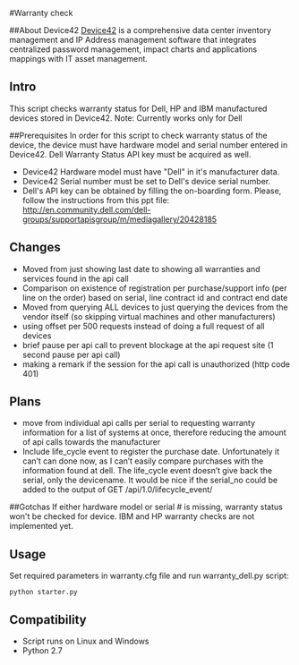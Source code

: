 #Warranty check


##About Device42
[Device42](http://www.device42.com) is a comprehensive data center inventory management and IP Address management software that integrates centralized password management, impact charts and applications mappings with IT asset management.

##  Intro
This script checks warranty status for Dell, HP and IBM manufactured devices stored in Device42.
Note: Currently works only for Dell

##Prerequisites
In order for this script to check warranty status of the device, the device must have hardware model and serial number entered in Device42. Dell Warranty Status API key must be acquired as well.
- Device42 Hardware model must have "Dell" in it's manufacturer data.
- Device42 Serial number must be set to Dell's device serial number.
- Dell's API key can be obtained by filling the on-boarding form. Please, follow the instructions from this ppt file: http://en.community.dell.com/dell-groups/supportapisgroup/m/mediagallery/20428185

## Changes
- Moved from just showing last date to showing all warranties and services found in the api call
-	Comparison on existence of registration per purchase/support info (per line on the order) based on serial, line contract id and contract end date
- Moved from querying ALL devices to just querying the devices from the vendor itself (so skipping virtual machines and other manufacturers)
- using offset per 500 requests instead of doing a full request of all devices
- brief pause per api call to prevent blockage at the api request site (1 second pause per api call)
- making a remark if the session for the api call is unauthorized (http code 401)

## Plans
- move from individual api calls per serial to requesting warranty information for a list of systems at once, therefore reducing the amount of api calls towards the manufacturer
-	Include life_cycle event to register the purchase date. Unfortunately it can’t can done now, as I can’t easily compare purchases with the information found at dell. The life_cycle event doesn’t give back the serial, only the devicename. It would be nice if the serial_no could be added to the output of GET /api/1.0/lifecycle_event/

##Gotchas
If either hardware model or serial # is missing, warranty status won't be checked for device.
IBM and HP warranty checks are not implemented yet.

## Usage
Set required parameters in warranty.cfg file and run warranty_dell.py script:

	python starter.py

## Compatibility
* Script runs on Linux and Windows
* Python 2.7
